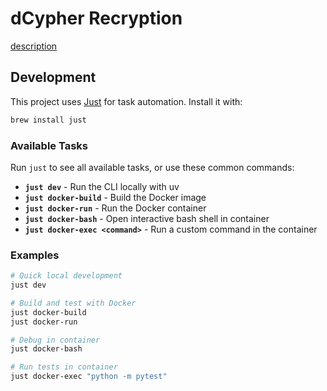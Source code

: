 # dCypher Recryption

[description](https://identikey.io/recryption)

## Development

This project uses [Just](https://github.com/casey/just) for task automation. Install it with:

```bash
brew install just
```

### Available Tasks

Run `just` to see all available tasks, or use these common commands:

- **`just dev`** - Run the CLI locally with uv
- **`just docker-build`** - Build the Docker image  
- **`just docker-run`** - Run the Docker container
- **`just docker-bash`** - Open interactive bash shell in container
- **`just docker-exec <command>`** - Run a custom command in the container

### Examples

```bash
# Quick local development
just dev

# Build and test with Docker
just docker-build
just docker-run

# Debug in container
just docker-bash

# Run tests in container
just docker-exec "python -m pytest"
```
